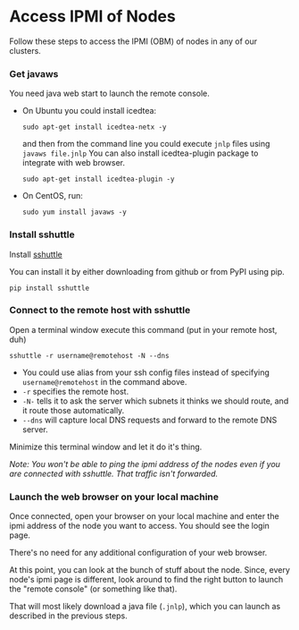 # Access IPMI of Nodes
Follow these steps to access the IPMI (OBM) of nodes in any of our clusters.

### Get javaws
You need java web start to launch the remote console.
* On Ubuntu you could install icedtea:

    `sudo apt-get install icedtea-netx -y`

  and then from the command line you could execute `jnlp` files using `javaws file.jnlp`
  You can also install icedtea-plugin package to integrate with web browser.

    `sudo apt-get install icedtea-plugin -y`

* On CentOS, run:

    `sudo yum install javaws -y`

### Install sshuttle
Install [sshuttle](https://github.com/apenwarr/sshuttle#obtaining-sshuttle)

You can install it by either downloading from github or from PyPI using pip.

`pip install sshuttle`

### Connect to the remote host with sshuttle
Open a terminal window execute this command (put in your remote host, duh)

`sshuttle -r username@remotehost -N --dns`

* You could use alias from your ssh config files instead of specifying
`username@remotehost` in the command above.
* `-r` specifies the remote host.
* `-N-` tells it to ask the server which subnets it thinks we should route, and
    it route those automatically.
* `--dns` will capture local DNS requests and forward to the remote DNS server.

Minimize this terminal window and let it do it's thing.

*Note: You won't be able to ping the ipmi address of the nodes even if you are connected with sshuttle. That traffic isn't forwarded.*

### Launch the  web browser on your local machine
Once connected, open your browser on your local machine and enter the ipmi address of the node you want to access. You should see the login page.

There's no need for any additional configuration of your web browser.

At this point, you can look at the bunch of stuff about the node. Since, every node's ipmi page is different, look around to find the right button to launch
the "remote console" (or something like that). 

That will most likely download a java file (`.jnlp`), which you can launch as described in the previous steps.

